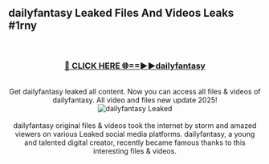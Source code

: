## dailyfantasy Leaked Files And Videos Leaks #1rny
<br>
<div align="center">
<h3><a href="https://watchclip.my.id/dailyfantasy" rel="nofollow">🔴 CLICK HERE 🌐==►►dailyfantasy</a></h3>
<br>
Get dailyfantasy leaked all content. Now you can access all files & videos of dailyfantasy. All video and files new update 2025!
<br>
<a href="https://watchclip.my.id/dailyfantasy" rel="nofollow" data-target="animated-image.originalLink"><img src="https://i.ibb.co.com/WyWwxjT/player-gif2.gif" alt="dailyfantasy Leaked" style="max-width: 100%; display: inline-block;" data-target="animated-image.originalImage"></a>
<br><br>
dailyfantasy original files & videos took the internet by storm and amazed viewers on various Leaked social media platforms. dailyfantasy, a young and talented digital creator, recently became famous thanks to this interesting files & videos.
</div>
<br>